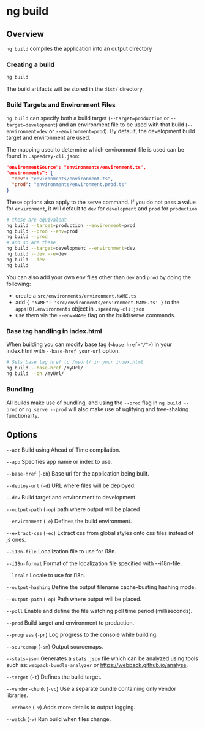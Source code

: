 <!-- Links in /docs/documentation should NOT have `.md` at the end, because they end up in our wiki at release. -->

# ng build

## Overview
`ng build` compiles the application into an output directory

### Creating a build

```bash
ng build
```

The build artifacts will be stored in the `dist/` directory.

### Build Targets and Environment Files

`ng build` can specify both a build target (`--target=production` or `--target=development`) and an
environment file to be used with that build (`--environment=dev` or `--environment=prod`).
By default, the development build target and environment are used.

The mapping used to determine which environment file is used can be found in `.speedray-cli.json`:

```json
"environmentSource": "environments/environment.ts",
"environments": {
  "dev": "environments/environment.ts",
  "prod": "environments/environment.prod.ts"
}
```

These options also apply to the serve command. If you do not pass a value for `environment`,
it will default to `dev` for `development` and `prod` for `production`.

```bash
# these are equivalent
ng build --target=production --environment=prod
ng build --prod --env=prod
ng build --prod
# and so are these
ng build --target=development --environment=dev
ng build --dev --e=dev
ng build --dev
ng build
```

You can also add your own env files other than `dev` and `prod` by doing the following:
- create a `src/environments/environment.NAME.ts`
- add `{ "NAME": 'src/environments/environment.NAME.ts' }` to the `apps[0].environments` object in `.speedray-cli.json`
- use them via the `--env=NAME` flag on the build/serve commands.

### Base tag handling in index.html

When building you can modify base tag (`<base href="/">`) in your index.html with `--base-href your-url` option.

```bash
# Sets base tag href to /myUrl/ in your index.html
ng build --base-href /myUrl/
ng build --bh /myUrl/
```

### Bundling

All builds make use of bundling, and using the `--prod` flag in  `ng build --prod`
or `ng serve --prod` will also make use of uglifying and tree-shaking functionality.

## Options
`--aot` Build using Ahead of Time compilation.

`--app` Specifies app name or index to use.

`--base-href` (`-bh`) Base url for the application being built.

`--deploy-url` (`-d`) URL where files will be deployed.

`--dev` Build target and environment to development.

`--output-path` (`-op`) path where output will be placed

`--environment` (`-e`) Defines the build environment.

`--extract-css` (`-ec`) Extract css from global styles onto css files instead of js ones.

`--i18n-file` Localization file to use for i18n.

`--i18n-format` Format of the localization file specified with --i18n-file.

`--locale` Locale to use for i18n.

`--output-hashing` Define the output filename cache-busting hashing mode.

`--output-path` (`-op`) Path where output will be placed.

`--poll` Enable and define the file watching poll time period (milliseconds).

`--prod` Build target and environment to production.

`--progress` (`-pr`) Log progress to the console while building.

`--sourcemap` (`-sm`) Output sourcemaps.

`--stats-json` Generates a `stats.json` file which can be analyzed using tools such as: `webpack-bundle-analyzer` or https://webpack.github.io/analyse.

`--target` (`-t`) Defines the build target.

`--vendor-chunk` (`-vc`) Use a separate bundle containing only vendor libraries.

`--verbose` (`-v`) Adds more details to output logging.

`--watch` (`-w`) Run build when files change.
